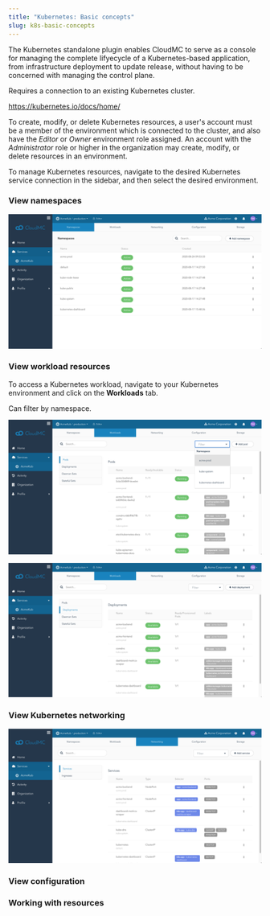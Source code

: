 ```yaml
---
title: "Kubernetes: Basic concepts"
slug: k8s-basic-concepts
---
```



The Kubernetes standalone plugin enables CloudMC to serve as a console for managing the complete lifyecycle of a Kubernetes-based application, from infrastructure deployment to update release, without having to be concerned with managing the control plane.

Requires a connection to an existing Kubernetes cluster.

https://kubernetes.io/docs/home/

To create, modify, or delete Kubernetes resources, a user's account must be a member of the environment which is connected to the cluster, and also have the *Editor* or *Owner* environment role assigned.  An account with the *Administrator* role or higher in the organization may create, modify, or delete resources in an environment.

To manage Kubernetes resources, navigate to the desired Kubernetes service connection in the sidebar, and then select the desired environment.

### View namespaces

![Namespaces tab](/assets/k8s-basic-concepts-namespaces-en.png)

### View workload resources

To access a Kubernetes workload, navigate to your Kubernetes environment and click on the **Workloads** tab.

Can filter by namespace.

![View pods tab](/assets/k8s-basic-concepts-viewpods-en.png)

![View deployments tab](/assets/k8s-basic-concepts-viewdeployments-en.png)

### View Kubernetes networking

![View services](/assets/k8s-basic-concepts-viewservices-en.png)

### View configuration



### Working with resources

